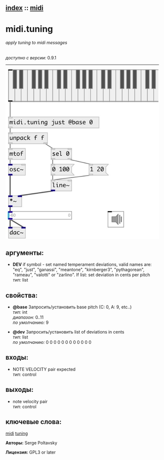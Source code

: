 [index](index.html) :: [midi](category_midi.html)
---

# midi.tuning

###### apply tuning to midi messages

*доступно с версии:* 0.9.1

---




[![example](../examples/img/midi.tuning.jpg)](../examples/pd/midi.tuning.pd)



## аргументы:

* **DEV**
if symbol - set named temperament deviations, valid names are: &#34;eq&#34;, &#34;just&#34;,
&#34;ganassi&#34;, &#34;meantone&#34;, &#34;kirnberger3&#34;, &#34;pythagorean&#34;, &#34;rameau&#34;, &#34;valotti&#34; or
&#34;zarlino&#34;. If list: set deviation in cents per pitch<br>
_тип:_ list<br>





## свойства:

* **@base** 
Запросить/установить base pitch (C: 0, A: 9, etc..)<br>
_тип:_ int<br>
_диапазон:_ 0..11<br>
_по умолчанию:_ 9<br>

* **@dev** 
Запросить/установить list of deviations in cents<br>
_тип:_ list<br>
_по умолчанию:_ 0 0 0 0 0 0 0 0 0 0 0 0<br>



## входы:

* NOTE VELOCITY pair expected<br>
_тип:_ control



## выходы:

* note velocity pair<br>
_тип:_ control



## ключевые слова:

[midi](keywords/midi.html)
[tuning](keywords/tuning.html)






**Авторы:** Serge Poltavsky




**Лицензия:** GPL3 or later





